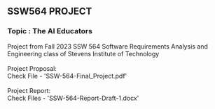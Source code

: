 ## SSW564 PROJECT ##
### Topic : The AI Educators ###


Project from Fall 2023 SSW 564 Software Requirements Analysis and Engineering class of Stevens Institute of Technology
<br>
<br>
Project Proposal:
<br>
Check File - 'SSW-564-Final_Project.pdf'
<br>
<br>
Project Report:
<br>
Check Files - 'SSW-564-Report-Draft-1.docx'
<br>
<br>
